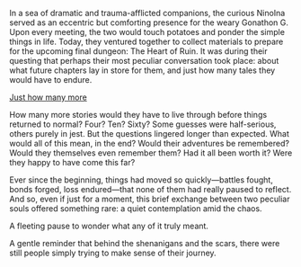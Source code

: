 <!-- title: I Like Potatoes, I Don't Like Tomatoes -->
<!-- relationship: Friends -->

In a sea of dramatic and trauma-afflicted companions, the curious NinoIna served as an eccentric but comforting presence for the weary Gonathon G. Upon every meeting, the two would touch potatoes and ponder the simple things in life. Today, they ventured together to collect materials to prepare for the upcoming final dungeon: The Heart of Ruin. It was during their questing that perhaps their most peculiar conversation took place: about what future chapters lay in store for them, and just how many tales they would have to endure.

[Just how many more](#embed:https://www.youtube.com/live/p5xrAxTh8ho?si=r3MREBOL9NDWxHTD&t=5536)

How many more stories would they have to live through before things returned to normal? Four? Ten? Sixty? Some guesses were half-serious, others purely in jest. But the questions lingered longer than expected. What would all of this mean, in the end? Would their adventures be remembered? Would they themselves even remember them? Had it all been worth it? Were they happy to have come this far?

Ever since the beginning, things had moved so quickly—battles fought, bonds forged, loss endured—that none of them had really paused to reflect. And so, even if just for a moment, this brief exchange between two peculiar souls offered something rare: a quiet contemplation amid the chaos.

A fleeting pause to wonder what any of it truly meant.

A gentle reminder that behind the shenanigans and the scars, there were still people simply trying to make sense of their journey.
